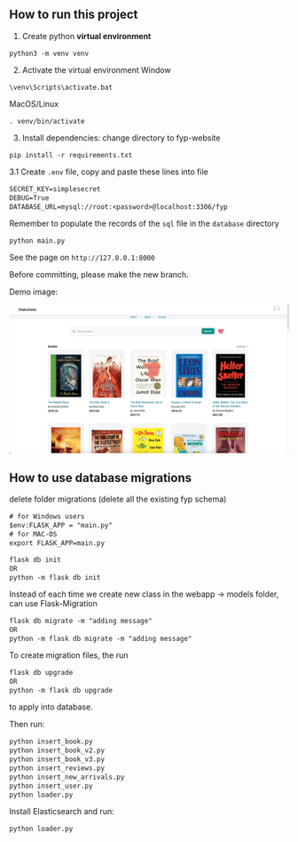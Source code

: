 ## How to run this project

1. Create python **virtual environment**

```shell
python3 -m venv venv
```

2. Activate the virtual environment
   Window

```shell
\venv\Scripts\activate.bat
```

MacOS/Linux

```shell
. venv/bin/activate
```

3. Install dependencies:
   change directory to fyp-website

```shell
pip install -r requirements.txt
```

3.1 Create `.env` file, copy and paste these lines into file

```
SECRET_KEY=simplesecret
DEBUG=True
DATABASE_URL=mysql://root:<password>@localhost:3306/fyp
```

Remember to populate the records of the `sql` file in the `database` directory

```shell
python main.py
```

See the page on `http://127.0.0.1:8000`

Before committing, please make the new branch.

Demo image:

![](https://github.com/ntvviktor/fyp-website/blob/main/demo.png)

## How to use database migrations
delete folder migrations (delete all the existing fyp schema)

```shell
# for Windows users
$env:FLASK_APP = "main.py"
# for MAC-OS
export FLASK_APP=main.py
```

```shell
flask db init 
OR
python -m flask db init 
```
Instead of each time we create new class in the webapp -> models folder, can use Flask-Migration
```shell
flask db migrate -m "adding message"
OR
python -m flask db migrate -m "adding message"
``` 

To create migration files, the run 
```shell
flask db upgrade
OR
python -m flask db upgrade
``` 
to apply into database.

Then run:
```shell
python insert_book.py
python insert_book_v2.py
python insert_book_v3.py
python insert_reviews.py
python insert_new_arrivals.py
python insert_user.py
python loader.py
```

Install Elasticsearch and run:
```
python loader.py
```

